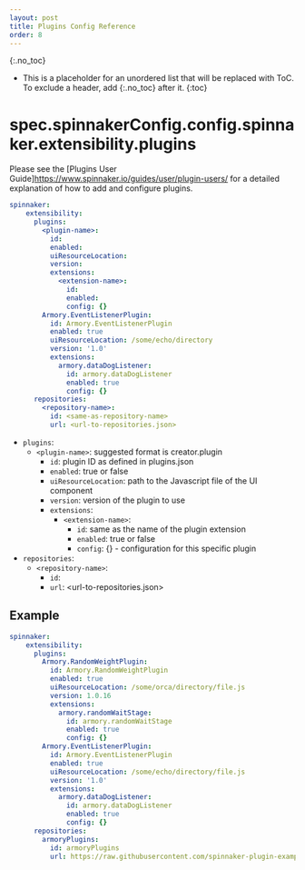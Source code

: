 ```yaml
---
layout: post
title: Plugins Config Reference
order: 8
---
```


{:.no_toc}
* This is a placeholder for an unordered list that will be replaced with ToC. To exclude a header, add {:.no_toc} after it.
{:toc}

# spec.spinnakerConfig.config.spinnaker.extensibility.plugins

Please see the [Plugins User Guide]<https://www.spinnaker.io/guides/user/plugin-users/> for a detailed explanation of how to add and configure plugins.

```yaml
spinnaker:
    extensibility:
      plugins:
        <plugin-name>:
          id:
          enabled:
          uiResourceLocation:
          version:
          extensions:
            <extension-name>:
              id:
              enabled:
              config: {}
        Armory.EventListenerPlugin:
          id: Armory.EventListenerPlugin
          enabled: true
          uiResourceLocation: /some/echo/directory
          version: '1.0'
          extensions:
            armory.dataDogListener:
              id: armory.dataDogListener
              enabled: true
              config: {}
      repositories:
        <repository-name>:
          id: <same-as-repository-name>
          url: <url-to-repositories.json>
```

- `plugins`:
  - `<plugin-name>`: suggested format is creator.plugin
    - `id`: plugin ID as defined in plugins.json
    - `enabled`: true or false
    - `uiResourceLocation`: path to the Javascript file of the UI component
    - `version`:  version of the plugin to use
    - `extensions`:
      - `<extension-name>`:
        - `id`: same as the name of the plugin extension
        - `enabled`: true or false
        - `config`: {} - configuration for this specific plugin
- `repositories`:
  - `<repository-name>`:
    - `id`: <same-as-repository-name>
    - `url`: <url-to-repositories.json>


## Example

```yaml
spinnaker:
    extensibility:
      plugins:
        Armory.RandomWeightPlugin:
          id: Armory.RandomWeightPlugin
          enabled: true
          uiResourceLocation: /some/orca/directory/file.js
          version: 1.0.16
          extensions:
            armory.randomWaitStage:
              id: armory.randomWaitStage
              enabled: true
              config: {}
        Armory.EventListenerPlugin:
          id: Armory.EventListenerPlugin
          enabled: true
          uiResourceLocation: /some/echo/directory/file.js
          version: '1.0'
          extensions:
            armory.dataDogListener:
              id: armory.dataDogListener
              enabled: true
              config: {}
      repositories:
        armoryPlugins:
          id: armoryPlugins
          url: https://raw.githubusercontent.com/spinnaker-plugin-examples/examplePluginRepository/master/repositories.json
```
